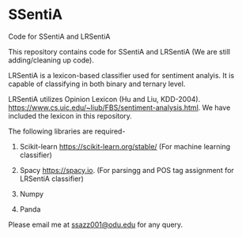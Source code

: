 # SSentiA
Code for SSentiA and LRSentiA




This repository contains code for SSentiA and LRSentiA (We are still adding/cleaning up code).

LRSentiA is a lexicon-based classifier used for sentiment analyis. It is capable of classifying in both binary and ternary level.  

LRSentiA utilizes Opinion Lexicon (Hu and Liu, KDD-2004). https://www.cs.uic.edu/~liub/FBS/sentiment-analysis.html. We have included the lexicon in this repository. 




The following libraries are required-

1. Scikit-learn https://scikit-learn.org/stable/ (For machine learning classifier) 

2. Spacy  https://spacy.io. (For parsingg and POS tag assignment for LRSentiA classifier)

3. Numpy

4. Panda



Please email me at ssazz001@odu.edu for any query.






